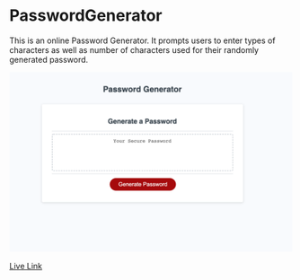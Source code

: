 # PasswordGenerator

This is an online Password Generator. It prompts users to enter types of characters as well as number of characters used for their randomly generated password.

<img src="Assets/pwdgenimg.png">

<a href="https://diacoviello.github.io/PasswordGenerator/." target="_blank">Live Link</a>
